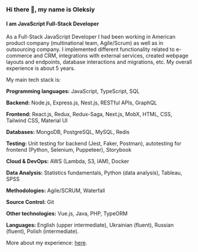 ### Hi there 👋, my name is Oleksiy
#### I am JavaScript Full-Stack Developer

As a Full-Stack JavaScript Developer I had been working in American product company (multinational team, Agile/Scrum) as well as in outsourcing company. I implemented different functionality related to e-commerce and CRM, integrations with external services, created webpage layouts and endpoints, database interactions and migrations, etc. My overall experience is about 5 years.

My main tech stack is:

**Programming languages:** JavaScript, TypeScript, SQL

**Backend:** Node.js, Express.js, Nest.js, RESTful APIs, GraphQL

**Frontend:** React.js, Redux, Redux-Saga, Next.js, MobX, HTML, CSS, Tailwind CSS, Material UI

**Databases:** MongoDB, PostgreSQL, MySQL, Redis

**Testing:** Unit testing for backend (Jest, Faker, Postman), autotesting for frontend (Python, Selenium, Puppeteer), Storybook

**Cloud & DevOps:** AWS (Lambda, S3, IAM), Docker

**Data Analysis:** Statistics fundamentals, Python (data analysis), Tableau, SPSS

**Methodologies:** Agile/SCRUM, Waterfall

**Source Control:** Git

**Other technologies:** Vue.js, Java, PHP, TypeORM

**Languages:** English (upper intermediate), Ukrainian (fluent), Russian (fluent), Polish (intermediate).

More about my experience: [here](https://musiyezdov.com/).




